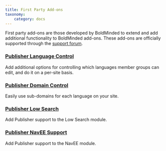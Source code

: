 ```yaml
---
title: First Party Add-ons
taxonomy:
    category: docs
---
```


First party add-ons are those developed by BoldMinded to extend and add additional functionality to BoldMinded add-ons. These add-ons are officially supported through the <a href="https://boldminded.com/support">support forum</a>.

### <a href="https://boldminded.com/add-ons/publisher-language-control">Publisher Language Control</a>
Add additional options for controlling which languages member groups can edit, and do it on a per-site basis.

### <a href="https://boldminded.com/add-ons/publisher-domain-control">Publisher Domain Control</a>
Easily use sub-domains for each language on your site.

### <a href="https://boldminded.com/add-ons/publisher-low-search">Publisher Low Search</a>
Add Publisher support to the Low Search module.

### <a href="https://boldminded.com/add-ons/publisher-navee-support">Publisher NavEE Support</a>
Add Publisher support to the NavEE module.

